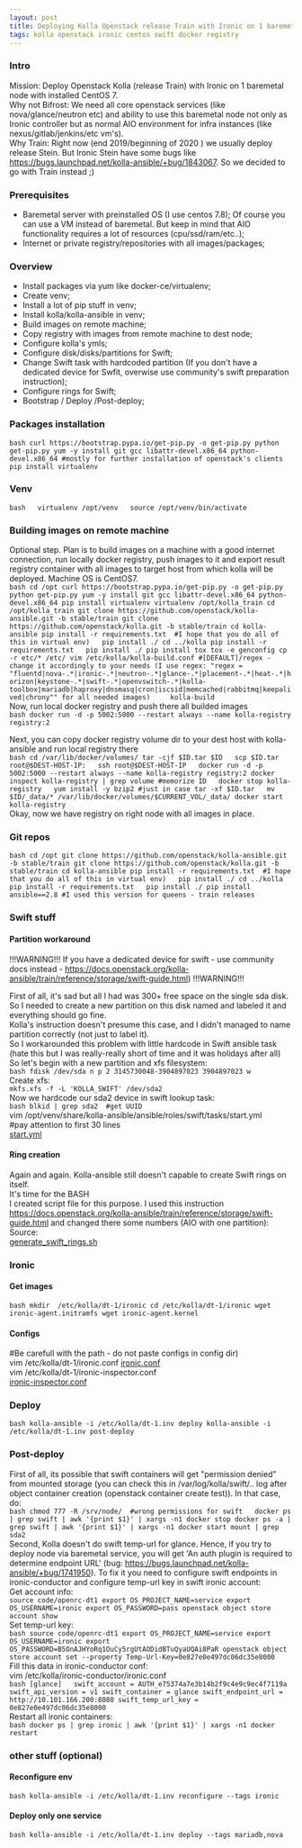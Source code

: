 ```yaml
---
layout: post  
title: Deploying Kolla Openstack release Train with Ironic on 1 baremetal node
tags: kolla openstack ironic centos swift docker registry
---
```



### Intro  
Mission: Deploy Openstack Kolla (release Train) with Ironic on 1 baremetal node with installed CentOS 7.   
Why not Bifrost: We need all core openstack services (like nova/glance/neutron etc) and ability to use this baremetal node not only as Ironic controller but as normal AIO environment for infra instances (like nexus/gitlab/jenkins/etc vm's).  
Why Train: Right now (end 2019/beginning of 2020 ) we usually deploy release Stein. But Ironic Stein have some bugs like https://bugs.launchpad.net/kolla-ansible/+bug/1843067. So we decided to go with Train instead ;)    

### Prerequisites  
- Baremetal server with preinstalled OS (I use centos 7.8);
Of course you can use a VM instead of baremetal. But keep in mind that AIO functionality requires a lot of resources (cpu/ssd/ram/etc..);    
- Internet or private registry/repositories with all images/packages;    


### Overview  
- Install packages via yum like docker-ce/virtualenv;  
- Create venv;  
- Install a lot of pip stuff in venv;  
- Install kolla/kolla-ansible in venv;     
- Build images on remote machine;
- Copy registry with images from remote machine to dest node;  
- Configure kolla's ymls;  
- Configure disk/disks/partitions for Swift;  
- Change Swift task with hardcoded partition (If you don't have a dedicated device for Swfit, overwise use community's swift preparation instruction);  
- Configure rings for Swift;
- Bootstrap / Deploy /Post-deploy;    

### Packages installation  
``bash
curl https://bootstrap.pypa.io/get-pip.py -o get-pip.py
python get-pip.py
yum -y install git gcc libattr-devel.x86_64 python-devel.x86_64 #mostly for further installation of openstack's clients
pip install virtualenv``  

### Venv  
``bash  
virtualenv /opt/venv  
source /opt/venv/bin/activate``  

### Building images on remote machine   
Optional step. Plan is to build images on a machine with a good internet connection, run locally docker registry, push images to it and export result registry container with all images to target host from which kolla will be deployed. Machine OS is CentOS7.     
``bash
cd /opt
curl https://bootstrap.pypa.io/get-pip.py -o get-pip.py
python get-pip.py
yum -y install git gcc libattr-devel.x86_64 python-devel.x86_64
pip install virtualenv
virtualenv /opt/kolla_train
cd /opt/kolla_train
git clone https://github.com/openstack/kolla-ansible.git -b stable/train
git clone https://github.com/openstack/kolla.git -b stable/train
cd kolla-ansible
pip install -r requirements.txt  #I hope that you do all of this in virtual env)  
pip install ./
cd ../kolla
pip install -r requirements.txt  
pip install ./
pip install tox
tox -e genconfig
cp -r etc/* /etc/
vim /etc/kolla/kolla-build.conf
#[DEFAULT]/regex - change it accordingly to your needs (I use regex:
"regex = "fluentd|nova-.*|ironic-.*|neutron-.*|glance-.*|placement-.*|heat-.*|horizon|keystone-.*|swift-.*|openvswitch-.*|kolla-toolbox|mariadb|haproxy|dnsmasq|cron|iscsid|memcached|rabbitmq|keepalived|chrony"" for all needed images)    
kolla-build``  
Now, run local docker registry  and push there all builded images  
``bash
docker run -d -p 5002:5000 --restart always --name kolla-registry registry:2``   

Next, you can copy docker registry volume dir to your dest host with kolla-ansible and run local registry there  
``bash
cd /var/lib/docker/volumes/
tar -cjf $ID.tar $ID  
scp $ID.tar root@$DEST-HOST-IP:  
ssh root@$DEST-HOST-IP  
docker run -d -p 5002:5000 --restart always --name kolla-registry registry:2
docker inspect kolla-registry | grep volume #memorize ID  
docker stop kolla-registry  
yum install -y bzip2 #just in case
tar -xf $ID.tar  
mv $ID/_data/* /var/lib/docker/volumes/$CURRENT_VOL/_data/
docker start kolla-registry``  
Okay, now we have registry on right node with all images in place.    

### Git repos  
``bash
cd /opt
git clone https://github.com/openstack/kolla-ansible.git -b stable/train
git clone https://github.com/openstack/kolla.git -b stable/train
cd kolla-ansible
pip install -r requirements.txt  #I hope that you do all of this in virtual env)  
pip install ./
cd ../kolla
pip install -r requirements.txt  
pip install ./
pip install ansible==2.8 #I used this version for queens - train releases ``    


### Swift stuff
#### Partition workaround
!!!WARNING!!!
If you have a dedicated device for swift - use community docs instead - https://docs.openstack.org/kolla-ansible/train/reference/storage/swift-guide.html)
!!!WARNING!!!  

First of all, it's sad but all I had was 300+ free space on the single sda disk.  
So I needed to create a new partition on this disk named and labeled it and everything should go fine.    
Kolla's instruction doesn't presume this case, and I didn't managed to name partition correctly (not just to label it).      
So I workarounded this problem with little hardcode in Swift ansible task (hate this but I was really-really short of time and it was holidays after all)  
So let's begin with a new partition and xfs filesystem:      
``bash
fdisk /dev/sda
n
p
2
3145730048-3904897023
3904897023
w``  
Create xfs:  
``mkfs.xfs -f -L 'KOLLA_SWIFT' /dev/sda2``  
Now we hardcode our sda2 device in swift lookup task:  
``bash
blkid | grep sda2  #get UUID``    
vim /opt/venv/share/kolla-ansible/ansible/roles/swift/tasks/start.yml  
#pay attention to first 30 lines  
[start.yml]({{"/listings/2020-01-04-Kolla-Train-Ironic-All-In-One/start.yml"}})  

#### Ring creation  
Again and again. Kolla-ansible still doesn't capable to create Swift rings on itself.  
It's time for the BASH  
I created script file for this purpose. I used this instruction https://docs.openstack.org/kolla-ansible/train/reference/storage/swift-guide.html and changed there some numbers (AIO with one partition):  
Source:  
[generate_swift_rings.sh]({{"/listings/2020-01-04-Kolla-Train-Ironic-All-In-One/generate_swift_rings.sh"}})   

### Ironic  
#### Get images  
``bash
mkdir  /etc/kolla/dt-1/ironic
cd /etc/kolla/dt-1/ironic
wget ironic-agent.initramfs
wget ironic-agent.kernel``  
#### Configs  
#Be carefull with the path - do not paste configs in config dir)  
vim /etc/kolla/dt-1/ironic.conf
[ironic.conf]({{"/listings/2020-01-04-Kolla-Train-Ironic-All-In-One/ironic.conf"}})    
vim /etc/kolla/dt-1/ironic-inspector.conf   
[ironic-inspector.conf]({{"/listings/2020-01-04-Kolla-Train-Ironic-All-In-One/ironic-inspector.conf"}})    

### Deploy
``bash
kolla-ansible -i /etc/kolla/dt-1.inv deploy
kolla-ansible -i /etc/kolla/dt-1.inv post-deploy``  

### Post-deploy  
First of all, its possible that swift containers will get "permission denied" from mounted storage (you can check this in /var/log/kolla/swift/.. log after object container creation (openstack container create test)). In that case, do:  
``bash
chmod 777 -R /srv/node/  #wrong permissions for swift  
docker ps | grep swift | awk '{print $1}' | xargs -n1 docker stop
docker ps -a | grep swift | awk '{print $1}' | xargs -n1 docker start
mount | grep sda2``  
Second, Kolla doesn't do swift temp-url for glance. Hence, if you try to deploy node via baremetal service, you will get 'An auth plugin is required to determine endpoint URL' (bug: https://bugs.launchpad.net/kolla-ansible/+bug/1741950). To fix it you need to configure swift endpoints in ironic-conductor and configure temp-url key in swift ironic account:  
Get account info:  
``source code/openrc-dt1
export OS_PROJECT_NAME=service
export OS_USERNAME=ironic
export OS_PASSWORD=pass
openstack object store account show``  
Set temp-url key:  
``bash
source code/openrc-dt1
export OS_PROJECT_NAME=service
export OS_USERNAME=ironic
export OS_PASSWORD=B5OnAJHYoRq1OuCy5rgUtAODidBTuQyaUQAi8PaR
openstack object store account set --property Temp-Url-Key=0e827e0e497dc06dc35e8000``  
Fill this data in ironic-conductor conf:  
vim /etc/kolla/ironic-conductor/ironic.conf  
``bash
[glance]  
swift_account = AUTH_e75374a7e3b14b2f9c4e9c9ec4f7119a
swift_api_version = v1
swift_container = glance
swift_endpoint_url = http://10.101.166.200:8080
swift_temp_url_key = 0e827e0e497dc06dc35e8000``  
Restart all ironic containers:  
``bash
docker ps | grep ironic | awk '{print $1}' | xargs -n1 docker restart``  


### other stuff  (optional)  
#### Reconfigure env  
``bash
kolla-ansible -i /etc/kolla/dt-1.inv reconfigure --tags ironic``  

#### Deploy only one service  
``bash
kolla-ansible -i /etc/kolla/dt-1.inv deploy --tags mariadb,nova``  
